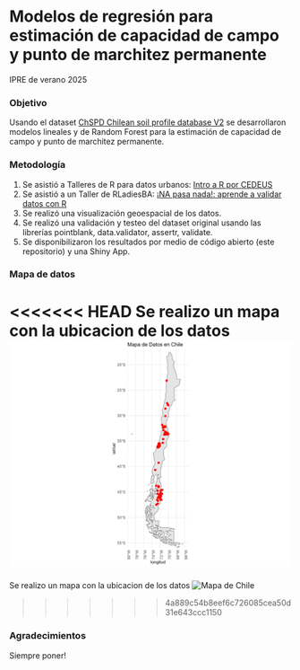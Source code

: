 # Modelos de regresión para estimación de capacidad de campo y punto de marchitez permanente
IPRE de verano 2025

### Objetivo
Usando el dataset [ChSPD Chilean soil profile database V2](https://zenodo.org/records/13870760) se desarrollaron modelos lineales y de Random Forest para la estimación de capacidad de campo y punto de marchitez permanente.

### Metodología
1. Se asistió a Talleres de R para datos urbanos: [Intro a R por CEDEUS](https://github.com/Saryace/intro_r_cedeus)
2. Se asistió a un Taller de RLadiesBA: [¡NA pasa nada!: aprende a validar datos con R](https://mcnanton.github.io/RladiesBA-TallerValidacionDatos/)
3. Se realizó una visualización geoespacial de los datos.
4. Se realizó una validación y testeo del dataset original usando las librerías pointblank, data.validator, assertr, validate.
5. Se disponibilizaron los resultados por medio de código abierto (este repositorio) y una Shiny App.

### Mapa de datos
<<<<<<< HEAD
Se realizo un mapa con la ubicacion de los datos ![Mapa de Chile](images/mapa_chile.jpg)
=======
Se realizo un mapa con la ubicacion de los datos ![Mapa de Chile](shiny_shp/mapa_chile.png)
>>>>>>> 4a889c54b8eef6c726085cea50d31e643ccc1150

### Agradecimientos
Siempre poner!

